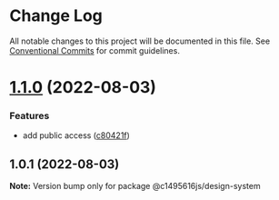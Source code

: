 # Change Log

All notable changes to this project will be documented in this file.
See [Conventional Commits](https://conventionalcommits.org) for commit guidelines.

# [1.1.0](https://github.com/c1495616js/jerry-fe-library/compare/@c1495616js/design-system@1.0.1...@c1495616js/design-system@1.1.0) (2022-08-03)


### Features

* add public access ([c80421f](https://github.com/c1495616js/jerry-fe-library/commit/c80421f9278f6cc41e5c0b72d0e0a1855ac1196d))





## 1.0.1 (2022-08-03)

**Note:** Version bump only for package @c1495616js/design-system
